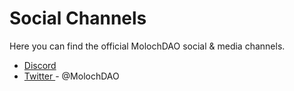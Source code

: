 # Social Channels

Here you can find the official MolochDAO social & media channels.

* [Discord](https://discord.gg/bhqd3D6B)
* [Twitter ](https://twitter.com/MolochDAO)- @MolochDAO
